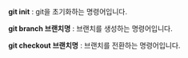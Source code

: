 **git init**
: git을 초기화하는 명령어입니다.

**git branch 브랜치명**
: 브랜치를 생성하는 명령어입니다.

**git checkout 브랜치명**
: 브랜치를 전환하는 명령어입니다.
